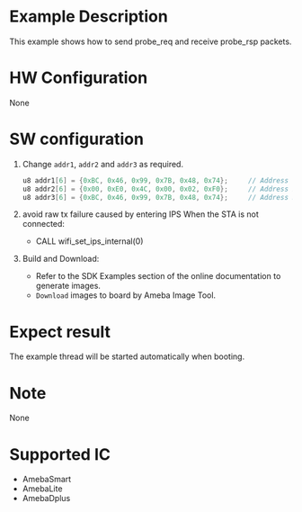# Example Description

This example shows how to send probe_req and receive probe_rsp packets.

# HW Configuration

None

# SW configuration

1. Change `addr1`, `addr2` and `addr3` as required.
	```C
	u8 addr1[6] = {0xBC, 0x46, 0x99, 0x7B, 0x48, 0x74};		// Address 1, should be the mac address of destination
	u8 addr2[6] = {0x00, 0xE0, 0x4C, 0x00, 0x02, 0xF0};		// Address 2, should be the mac address of myself as master
	u8 addr3[6] = {0xBC, 0x46, 0x99, 0x7B, 0x48, 0x74};		// Address 3, shoule be the BSSID
	```
2. avoid raw tx failure caused by entering IPS When the STA is not connected:
   - CALL wifi_set_ips_internal(0)

3. Build and Download:
   * Refer to the SDK Examples section of the online documentation to generate images.
   * `Download` images to board by Ameba Image Tool.

# Expect result

The example thread will be started automatically when booting.

# Note

None

# Supported IC

- AmebaSmart
- AmebaLite
- AmebaDplus
